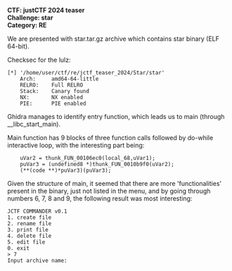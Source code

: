 <b>CTF: justCTF 2024 teaser</b><br>
<b>Challenge: star</b><br>
<b>Category: RE</b><br>

We are presented with star.tar.gz archive which contains star binary (ELF 64-bit).

Checksec for the lulz:
```
[*] '/home/user/ctf/re/jctf_teaser_2024/Star/star'
    Arch:     amd64-64-little
    RELRO:    Full RELRO
    Stack:    Canary found
    NX:       NX enabled
    PIE:      PIE enabled
```
Ghidra manages to identify entry function, which leads us to main (through __libc_start_main).

Main function has 9 blocks of three function calls followed by do-while interactive loop, with the interesting part being:
```
    uVar2 = thunk_FUN_00106ec0(local_68,uVar1);
    puVar3 = (undefined8 *)thunk_FUN_0010b9f0(uVar2);
    (**(code **)*puVar3)(puVar3);
```

Given the structure of main, it seemed that there are more 'functionalities' present in the binary, just not listed in the menu, and by
going through numbers 6, 7, 8 and 9, the following result was most interesting:

```
JCTF COMMANDER v0.1
1. create file
2. rename file
3. print file
4. delete file
5. edit file
0. exit
> 7
Input archive name:
```
